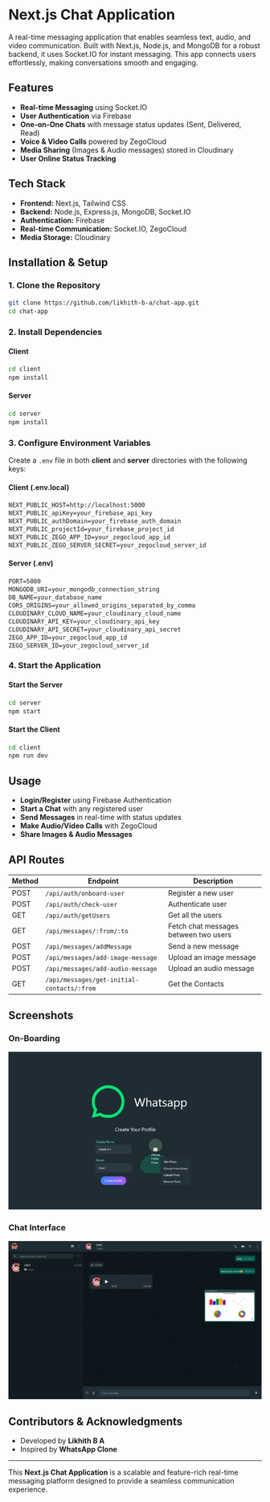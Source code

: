 # Next.js Chat Application

A real-time messaging application that enables seamless text, audio, and video communication. Built with Next.js, Node.js, and MongoDB for a robust backend, it uses Socket.IO for instant messaging. This app connects users effortlessly, making conversations smooth and engaging.

## Features
- **Real-time Messaging** using Socket.IO
- **User Authentication** via Firebase
- **One-on-One Chats** with message status updates (Sent, Delivered, Read)
- **Voice & Video Calls** powered by ZegoCloud
- **Media Sharing** (Images & Audio messages) stored in Cloudinary
- **User Online Status Tracking**

## Tech Stack
- **Frontend:** Next.js, Tailwind CSS
- **Backend:** Node.js, Express.js, MongoDB, Socket.IO
- **Authentication:** Firebase
- **Real-time Communication:** Socket.IO, ZegoCloud
- **Media Storage:** Cloudinary

## Installation & Setup
### 1. Clone the Repository
```bash
git clone https://github.com/likhith-b-a/chat-app.git
cd chat-app
```

### 2. Install Dependencies
#### Client
```bash
cd client
npm install
```
#### Server
```bash
cd server
npm install
```

### 3. Configure Environment Variables
Create a `.env` file in both **client** and **server** directories with the following keys:

#### Client (.env.local)
```
NEXT_PUBLIC_HOST=http://localhost:5000
NEXT_PUBLIC_apiKey=your_firebase_api_key
NEXT_PUBLIC_authDomain=your_firebase_auth_domain
NEXT_PUBLIC_projectId=your_firebase_project_id
NEXT_PUBLIC_ZEGO_APP_ID=your_zegocloud_app_id
NEXT_PUBLIC_ZEGO_SERVER_SECRET=your_zegocloud_server_id
```

#### Server (.env)
```
PORT=5000
MONGODB_URI=your_mongodb_connection_string
DB_NAME=your_database_name
CORS_ORIGINS=your_allowed_origins_separated_by_comma
CLOUDINARY_CLOUD_NAME=your_cloudinary_cloud_name
CLOUDINARY_API_KEY=your_cloudinary_api_key
CLOUDINARY_API_SECRET=your_cloudinary_api_secret
ZEGO_APP_ID=your_zegocloud_app_id
ZEGO_SERVER_ID=your_zegocloud_server_id
```

### 4. Start the Application
#### Start the Server
```bash
cd server
npm start
```
#### Start the Client
```bash
cd client
npm run dev
```

## Usage
- **Login/Register** using Firebase Authentication
- **Start a Chat** with any registered user
- **Send Messages** in real-time with status updates
- **Make Audio/Video Calls** with ZegoCloud
- **Share Images & Audio Messages**

## API Routes
| Method | Endpoint | Description |
|--------|---------|-------------|
| POST   | `/api/auth/onboard-user` | Register a new user |
| POST   | `/api/auth/check-user` | Authenticate user |
| GET   | `/api/auth/getUsers` | Get all the users |
| GET    | `/api/messages/:from/:to` | Fetch chat messages between two users |
| POST   | `/api/messages/addMessage` | Send a new message |
| POST   | `/api/messages/add-image-message` | Upload an image message |
| POST   | `/api/messages/add-audio-message` | Upload an audio message |
| GET   | `/api/messages/get-initial-contacts/:from` | Get the Contacts |

## Screenshots
### On-Boarding
![Login Page](ScreenShots/login.png)

### Chat Interface
![Chat Interface](ScreenShots/chat.png)

## Contributors & Acknowledgments
- Developed by **Likhith B A**
- Inspired by **WhatsApp Clone**

---
This **Next.js Chat Application** is a scalable and feature-rich real-time messaging platform designed to provide a seamless communication experience.
